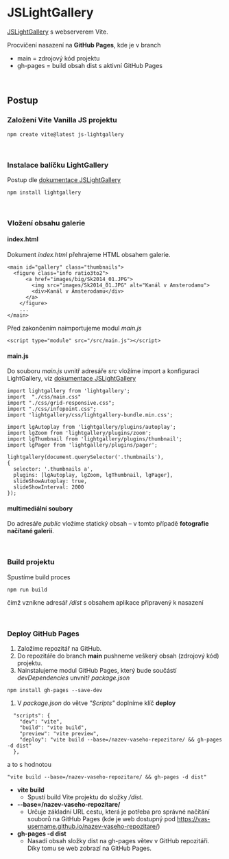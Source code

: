 # JSLightGallery

[JSLightGallery](https://www.lightgalleryjs.com/) s webserverem Vite.

Procvičení nasazení na **GitHub Pages**, kde je v branch

+ main = zdrojový kód projektu
+ gh-pages = build obsah dist s aktivní GitHub Pages

&nbsp;

## Postup

### Založení Vite Vanilla JS projektu

```
npm create vite@latest js-lightgallery
```

&nbsp;

### Instalace balíčku LightGallery

Postup dle [dokumentace JSLightGallery](https://github.com/sachinchoolur/lightGallery?tab=readme-ov-file#installation)

```
npm install lightgallery
```

&nbsp;

### Vložení obsahu galerie

#### index.html

Dokument _index.html_ přehrajeme HTML obsahem galerie.

```
<main id="gallery" class="thumbnails">
  <figure class="info ratio3to2">
      <a href="images/big/Sk2014_01.JPG">
        <img src="images/Sk2014_01.JPG" alt="Kanál v Amsterodamu">
        <div>Kanál v Amsterodamu</div>
      </a>
    </figure>
    ...
</main>
```

Před zakončením <body> naimportujeme modul _main.js_

```
<script type="module" src="/src/main.js"></script>
```

#### main.js

Do souboru _main.js_ uvnitř adresáře _src_ vložíme import a konfiguraci LightGallery, viz [dokumentace JSLightGallery](https://github.com/sachinchoolur/lightGallery?tab=readme-ov-file#installation)

```
import lightgallery from 'lightgallery';
import	"./css/main.css"
import "./css/grid-responsive.css";
import "./css/infopoint.css";
import 'lightgallery/css/lightgallery-bundle.min.css';

import lgAutoplay from 'lightgallery/plugins/autoplay';
import lgZoom from 'lightgallery/plugins/zoom';
import lgThumbnail from 'lightgallery/plugins/thumbnail';
import lgPager from 'lightgallery/plugins/pager';

lightgallery(document.querySelector('.thumbnails'),
{
  selector: '.thumbnails a',
  plugins: [lgAutoplay, lgZoom, lgThumbnail, lgPager],
  slideShowAutoplay: true,
  slideShowInterval: 2000
});
```


#### multimediální soubory

Do adresáře _public_ vložíme statický obsah –  v tomto případě **fotografie načítané galerií**.

&nbsp;

### Build projektu

Spustíme build proces
```
npm run build
```
čímž vznikne adresář _/dist_ s obsahem aplikace připravený k nasazení

&nbsp;

### Deploy GitHub Pages

1. Založíme repozitář na GitHub.
1. Do repozitáře do branch **main** pushneme veškerý obsah (zdrojový kód) projektu.
1. Nainstalujeme modul GitHub Pages, který bude součástí _devDependencies_ unvnitř _package.json_
```
npm install gh-pages --save-dev
```
1. V _package.json_ do větve _"Scripts"_ doplníme klíč **deploy**
```
  "scripts": {
    "dev": "vite",
    "build": "vite build",
    "preview": "vite preview",
    "deploy": "vite build --base=/nazev-vaseho-repozitare/ && gh-pages -d dist"
  },
```
a to s hodnotou
```
"vite build --base=/nazev-vaseho-repozitare/ && gh-pages -d dist"
```

+ **vite build**
  - Spustí build Vite projektu do složky _/dist_.
+ **--base=/nazev-vaseho-repozitare/**
  - Určuje základní URL cestu, která je potřeba pro správné načítání souborů na GitHub Pages (kde je web dostupný pod https://vas-username.github.io/nazev-vaseho-repozitare/)
+ **gh-pages -d dist**
  - Nasadí obsah složky dist na gh-pages větev v GitHub repozitáři. Díky tomu se web zobrazí na GitHub Pages.
   
